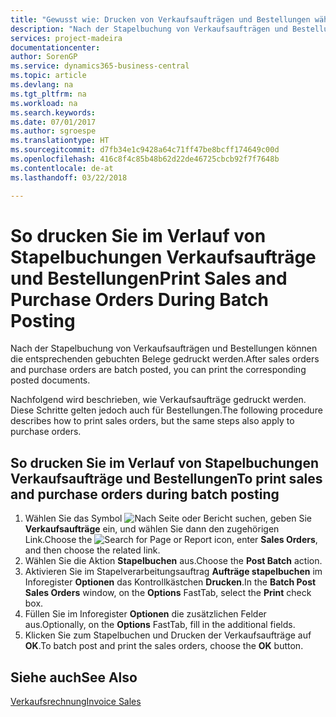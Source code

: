 ```yaml
---
title: "Gewusst wie: Drucken von Verkaufsaufträgen und Bestellungen während der Stapelbuchung."
description: "Nach der Stapelbuchung von Verkaufsaufträgen und Bestellungen können die entsprechenden gebuchten Belege gedruckt werden."
services: project-madeira
documentationcenter: 
author: SorenGP
ms.service: dynamics365-business-central
ms.topic: article
ms.devlang: na
ms.tgt_pltfrm: na
ms.workload: na
ms.search.keywords: 
ms.date: 07/01/2017
ms.author: sgroespe
ms.translationtype: HT
ms.sourcegitcommit: d7fb34e1c9428a64c71ff47be8bcff174649c00d
ms.openlocfilehash: 416c8f4c85b48b62d22de46725cbcb92f7f7648b
ms.contentlocale: de-at
ms.lasthandoff: 03/22/2018

---
```

# <a name="print-sales-and-purchase-orders-during-batch-posting"></a><span data-ttu-id="ecb6d-103">So drucken Sie im Verlauf von Stapelbuchungen Verkaufsaufträge und Bestellungen</span><span class="sxs-lookup"><span data-stu-id="ecb6d-103">Print Sales and Purchase Orders During Batch Posting</span></span>
<span data-ttu-id="ecb6d-104">Nach der Stapelbuchung von Verkaufsaufträgen und Bestellungen können die entsprechenden gebuchten Belege gedruckt werden.</span><span class="sxs-lookup"><span data-stu-id="ecb6d-104">After sales orders and purchase orders are batch posted, you can print the corresponding posted documents.</span></span>  

<span data-ttu-id="ecb6d-105">Nachfolgend wird beschrieben, wie Verkaufsaufträge gedruckt werden. Diese Schritte gelten jedoch auch für Bestellungen.</span><span class="sxs-lookup"><span data-stu-id="ecb6d-105">The following procedure describes how to print sales orders, but the same steps also apply to purchase orders.</span></span>  

## <a name="to-print-sales-and-purchase-orders-during-batch-posting"></a><span data-ttu-id="ecb6d-106">So drucken Sie im Verlauf von Stapelbuchungen Verkaufsaufträge und Bestellungen</span><span class="sxs-lookup"><span data-stu-id="ecb6d-106">To print sales and purchase orders during batch posting</span></span>  

1.  <span data-ttu-id="ecb6d-107">Wählen Sie das Symbol ![Nach Seite oder Bericht suchen](../../media/ui-search/search_small.png "Nach Seite oder Bericht suchen"), geben Sie **Verkaufsaufträge** ein, und wählen Sie dann den zugehörigen Link.</span><span class="sxs-lookup"><span data-stu-id="ecb6d-107">Choose the ![Search for Page or Report](../../media/ui-search/search_small.png "Search for Page or Report icon") icon, enter **Sales Orders**, and then choose the related link.</span></span>  
2.  <span data-ttu-id="ecb6d-108">Wählen Sie die Aktion **Stapelbuchen** aus.</span><span class="sxs-lookup"><span data-stu-id="ecb6d-108">Choose the **Post Batch** action.</span></span>  
3.  <span data-ttu-id="ecb6d-109">Aktivieren Sie im Stapelverarbeitungsauftrag **Aufträge stapelbuchen** im Inforegister **Optionen** das Kontrollkästchen **Drucken**.</span><span class="sxs-lookup"><span data-stu-id="ecb6d-109">In the **Batch Post Sales Orders** window, on the **Options** FastTab, select the **Print** check box.</span></span>  
4.  <span data-ttu-id="ecb6d-110">Füllen Sie im Inforegister **Optionen** die zusätzlichen Felder aus.</span><span class="sxs-lookup"><span data-stu-id="ecb6d-110">Optionally, on the **Options** FastTab, fill in the additional fields.</span></span>  
5.  <span data-ttu-id="ecb6d-111">Klicken Sie zum Stapelbuchen und Drucken der Verkaufsaufträge auf **OK**.</span><span class="sxs-lookup"><span data-stu-id="ecb6d-111">To batch post and print the sales orders, choose the **OK** button.</span></span>  

## <a name="see-also"></a><span data-ttu-id="ecb6d-112">Siehe auch</span><span class="sxs-lookup"><span data-stu-id="ecb6d-112">See Also</span></span>  
[<span data-ttu-id="ecb6d-113">Verkaufsrechnung</span><span class="sxs-lookup"><span data-stu-id="ecb6d-113">Invoice Sales</span></span>](../../sales-how-invoice-sales.md)

